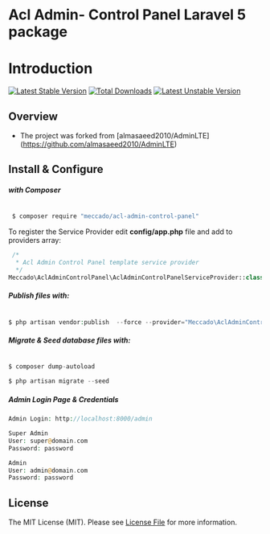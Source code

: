 # Acl Admin- Control Panel Laravel 5 package


Introduction
============

[![Latest Stable Version](https://poser.pugx.org/unisharp/laravel-filemanager/v/stable)](https://packagist.org/packages/meccado/acl-admin-control-panel) [![Total Downloads](https://poser.pugx.org/unisharp/laravel-filemanager/downloads)](https://packagist.org/packages/meccado/acl-admin-control-panel) [![Latest Unstable Version](https://poser.pugx.org/unisharp/laravel-filemanager/v/unstable)](https://packagist.org/packages/meccado/acl-admin-control-panel)



## Overview
 * The project was forked from [almasaeed2010/AdminLTE] (https://github.com/almasaeed2010/AdminLTE)

## Install & Configure

#####  with Composer

``` bash

 $ composer require "meccado/acl-admin-control-panel"

```

To register the Service Provider edit **config/app.php** file and add to providers array:

```php
 /*
  * Acl Admin Control Panel template service provider
  */
Meccado\AclAdminControlPanel\AclAdminControlPanelServiceProvider::class,
```

##### Publish files with:

```php

$ php artisan vendor:publish  --force --provider="Meccado\AclAdminControlPanel\AclAdminControlPanelServiceProvider"

```

##### Migrate & Seed database files with:

```php

$ composer dump-autoload

$ php artisan migrate --seed

```

##### Admin Login Page & Credentials

```php
Admin Login: http://localhost:8000/admin

Super Admin
User: super@domain.com
Password: password

Admin
User: admin@domain.com
Password: password
```

## License

The MIT License (MIT). Please see [License File](LICENSE.md) for more information.
